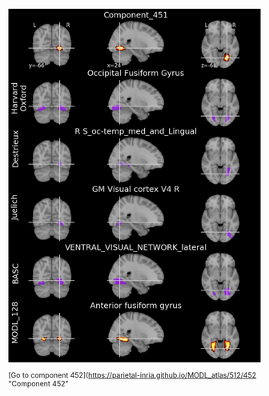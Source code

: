 


![451](preliminary/451.jpg "Component 451")

[Go to component 452](https://parietal-inria.github.io/MODL_atlas/512/452 "Component 452"